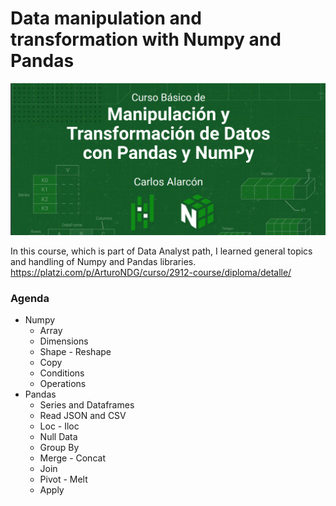 # Data manipulation and transformation with Numpy and Pandas

![Numpy & Pandas](/Assets/Numpy_&_Pandas.png)

In this course, which is part of Data Analyst path, I learned general topics and handling of Numpy and Pandas libraries.  
https://platzi.com/p/ArturoNDG/curso/2912-course/diploma/detalle/

### Agenda

* Numpy
  * Array
  * Dimensions
  * Shape - Reshape
  * Copy
  * Conditions 
  * Operations
* Pandas
  * Series and Dataframes 
  * Read JSON and CSV
  * Loc - Iloc
  * Null Data
  * Group By 
  * Merge - Concat
  * Join
  * Pivot - Melt
  * Apply
  
